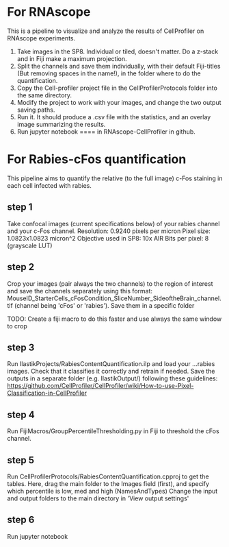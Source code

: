 # For RNAscope

This is a pipeline to visualize and analyze the results of CellProfiler on RNAscope experiments.

1. Take images in the SP8. Individual or tiled, doesn't matter. Do a z-stack and in Fiji make a maximum projection.
2. Split the channels and save them individually, with their default Fiji-titles (But removing spaces in the name!), in the folder where to do the quantification.
3. Copy the Cell-profiler project file in the CellProfilerProtocols folder into the same directory.
4. Modify the project to work with your images, and change the two output saving paths.
5. Run it. It should produce a .csv file with the statistics, and an overlay image summarizing the results.
6. Run jupyter notebook ==== in RNAscope-CellProfiler in github.

# For Rabies-cFos quantification
This pipeline aims to quantify the relative (to the full image) c-Fos staining in each cell infected with rabies.
## step 1
Take confocal images (current specifications below) of your rabies channel and your c-Fos channel.
Resolution:  0.9240 pixels per micron
Pixel size: 1.0823x1.0823 micron^2
Objective used in SP8: 10x AIR
Bits per pixel: 8 (grayscale LUT)
## step 2
Crop your images (pair always the two channels) to the region of interest and save the channels separately using this format:
MouseID_StarterCells_cFosCondition_SliceNumber_SideoftheBrain_channel.tif (channel being 'cFos' or 'rabies').
Save them in a specific folder

TODO: Create a fiji macro to do this faster and use always the same window to crop

## step 3
Run IlastikProjects/RabiesContentQuantification.ilp and load your ...rabies images. Check that it classifies it correctly and retrain if needed. Save the outputs in a separate folder (e.g. IlastikOutput/) following these guidelines: https://github.com/CellProfiler/CellProfiler/wiki/How-to-use-Pixel-Classification-in-CellProfiler
## step 4
Run FijiMacros/GroupPercentileThresholding.py in Fiji to threshold the cFos channel.
## step 5
Run CellProfilerProtocols/RabiesContentQuantification.cpproj to get the tables.
Here, drag the main folder to the Images field (first), and specify which percentile is low, med and high (NamesAndTypes)
Change the input and output folders to the main directory in 'View output settings'
## step 6
Run jupyter notebook
